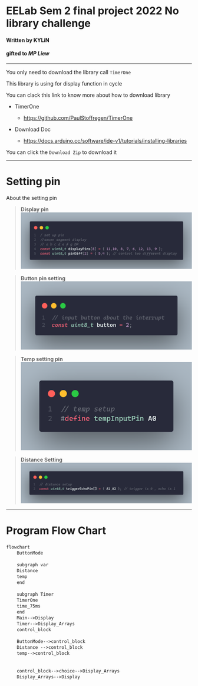 # EELab Sem 2 final project 2022 No library challenge 

#### Written by **KYLiN** 
#### gifted to ***MP Liew*** 

---

You only need to download the library call ```TimerOne```

This library is using for display function in cycle 

You can clack this link to know more about how to download library 

- TimerOne
  - https://github.com/PaulStoffregen/TimerOne
  
- Download Doc
  - https://docs.arduino.cc/software/ide-v1/tutorials/installing-libraries

You can click the `Download Zip` to download it

---
# Setting pin 
About the setting pin 

> **Display pin**
![](/readme_img/display_change_pin.png)

> **Button pin setting**
![](/readme_img/button_setting.png)

> **Temp setting pin**
![](/readme_img/temp_setting.png)

> **Distance Setting**
![](/readme_img/TriEcho.png)

--- 
# Program Flow Chart 
```mermaid 
flowchart 
    ButtonMode
    
    subgraph var
    Distance
    temp
    end

    subgraph Timer
    TimerOne
    time_75ms
    end
    Main-->Display
    Timer-->Display_Arrays
    control_block

    ButtonMode-->control_block
    Distance -->control_block
    temp-->control_block

    
    control_block-->choice-->Display_Arrays
    Display_Arrays-->Display
```


